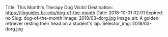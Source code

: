 Title: This Month's Therapy Dog Visits! 
Destination: https://libguides.bc.edu/dog-of-the-month
Date: 2018-10-01 02:01
Expired: no
Slug: dog-of-the-month
Image: 2018/03-dorg.jpg
Image_alt: A golden retriever resting their head on a student's lap. 
Selector_img: 2018/03-dorg.jpg